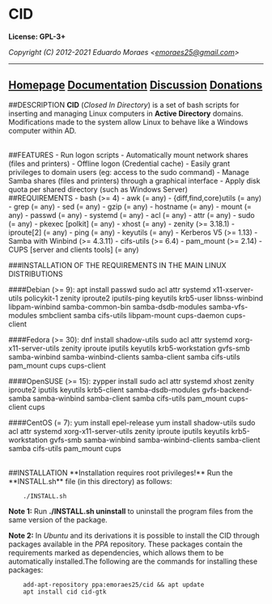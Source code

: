 CID
===
**License: GPL-3+**

*Copyright (C) 2012-2021 Eduardo Moraes <<emoraes25@gmail.com>>*

---
[Homepage](https://c-i-d.sourceforge.io)
[Documentation](https://sourceforge.net/p/c-i-d/documentation)
[Discussion](https://sourceforge.net/p/c-i-d/discussion/)
[Donations](https://sourceforge.net/p/c-i-d/donate)
---

##DESCRIPTION
**CID** (*Closed In Directory*) is a set of bash scripts for inserting and managing Linux computers in **Active Directory** domains. Modifications made to the system allow Linux to behave like a Windows computer within AD.

<br />
##FEATURES
- Run logon scripts
- Automatically mount network shares (files and printers)
- Offline logon (Credential cache)
- Easily grant privileges to domain users (eg: access to the sudo command)
- Manage Samba shares (files and printers) through a graphical interface
- Apply disk quota per shared directory (such as Windows Server)

<br />
##REQUIREMENTS
- bash (>= 4)
- awk (= any)
- {diff,find,core}utils (= any)
- grep (= any)
- sed (= any)
- gzip (= any)
- hostname (= any)
- mount (= any)
- passwd (= any)
- systemd (= any)
- acl (= any)
- attr (= any)
- sudo (= any)
- pkexec [polkit] (= any)
- xhost (= any)
- zenity (>= 3.18.1)
- iproute[2] (= any)
- ping (= any)
- keyutils (= any)
- Kerberos V5 (>= 1.13)
- Samba with Winbind (>= 4.3.11)
- cifs-utils (>= 6.4)
- pam_mount (>= 2.14)
- CUPS [server and clients tools] (= any)

###INSTALLATION OF THE REQUIREMENTS IN THE MAIN LINUX DISTRIBUTIONS

####Debian (>= 9):
    apt install passwd sudo acl attr systemd x11-xserver-utils policykit-1 zenity iproute2 iputils-ping keyutils krb5-user libnss-winbind libpam-winbind samba-common-bin samba-dsdb-modules samba-vfs-modules smbclient samba cifs-utils libpam-mount cups-daemon cups-client

####Fedora (>= 30):
    dnf install shadow-utils sudo acl attr systemd xorg-x11-server-utils zenity iproute iputils keyutils krb5-workstation gvfs-smb samba-winbind samba-winbind-clients samba-client samba cifs-utils pam_mount cups cups-client

####OpenSUSE (>= 15):
	zypper install sudo acl attr systemd xhost zenity iproute2 iputils keyutils krb5-client samba-dsdb-modules gvfs-backend-samba samba-winbind samba-client samba cifs-utils pam_mount cups-client cups

####CentOS (= 7):
    yum install epel-release
    yum install shadow-utils sudo acl attr systemd xorg-x11-server-utils zenity iproute iputils keyutils krb5-workstation gvfs-smb samba-winbind samba-winbind-clients samba-client samba cifs-utils pam_mount cups

<br />
##INSTALLATION
**Installation requires root privileges!**
Run the **INSTALL.sh** file (in this directory) as follows:

    	./INSTALL.sh

**Note 1:** Run **./INSTALL.sh uninstall** to uninstall the program files from the same version of the package.

**Note 2:** In *Ubuntu* and its derivations it is possible to install the CID through packages available in the *PPA* repository. These packages contain the requirements marked as dependencies, which allows them to be automatically installed.The following are the commands for installing these packages:

    	add-apt-repository ppa:emoraes25/cid && apt update
    	apt install cid cid-gtk